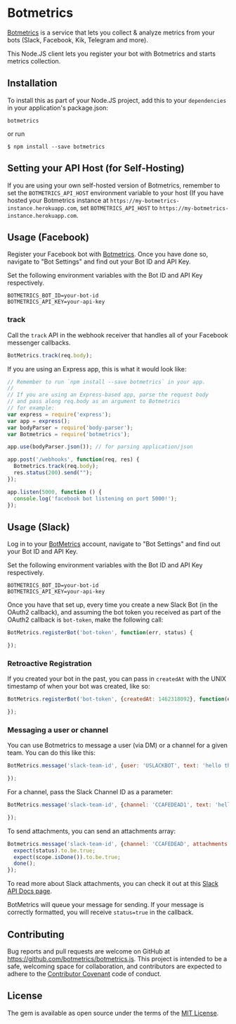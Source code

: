 # Botmetrics

[Botmetrics](https://www.getbotmetrics.com) is a service that lets you
collect & analyze metrics from your bots (Slack, Facebook, Kik, Telegram
and more).

This Node.JS client lets you register your bot with Botmetrics and
starts metrics collection.

## Installation

To install this as part of your Node.JS project, add this to your
`dependencies` in your application's package.json:

`botmetrics`

or run

`$ npm install --save botmetrics`

## Setting your API Host (for Self-Hosting)

If you are using your own self-hosted version of Botmetrics, remember to
set the `BOTMETRICS_API_HOST` environment variable to your host (If you
have hosted your Botmetrics instance at
`https://my-botmetrics-instance.herokuapp.com`, set
`BOTMETRICS_API_HOST` to `https://my-botmetrics-instance.herokuapp.com`.

## Usage (Facebook)

Register your Facebook bot with
[Botmetrics](https://getbotmetrics.com). Once you have done so, navigate to "Bot Settings" and find out your Bot ID and API Key.

Set the following environment variables with the Bot ID and API
Key respectively.

```
BOTMETRICS_BOT_ID=your-bot-id
BOTMETRICS_API_KEY=your-api-key
```

### track

Call the `track` API in the webhook receiver that handles all of your Facebook messenger callbacks.

```javascript
BotMetrics.track(req.body);
```

If you are using an Express app, this is what it would look like:

```javascript
// Remember to run `npm install --save botmetrics` in your app.
//
// If you are using an Express-based app, parse the request body
// and pass along req.body as an argument to Botmetrics
// for example:
var express = require('express');
var app = express();
var bodyParser = require('body-parser');
var Botmetrics = require('botmetrics');

app.use(bodyParser.json()); // for parsing application/json

app.post('/webhooks', function(req, res) {
  Botmetrics.track(req.body);
  res.status(200).send("");
});

app.listen(5000, function () {
  console.log('facebook bot listening on port 5000!');
});
```

## Usage (Slack)

Log in to your [BotMetrics](https://getbotmetrics.com) account, navigate
to "Bot Settings" and find out your Bot ID and API Key.

Set the following environment variables with the Bot ID and API
Key respectively.

```
BOTMETRICS_BOT_ID=your-bot-id
BOTMETRICS_API_KEY=your-api-key
```

Once you have that set up, every time you create a new Slack Bot (in the
OAuth2 callback), and assuming the bot token you received as part of the
OAuth2 callback is `bot-token`, make the following call:

```javascript
BotMetrics.registerBot('bot-token', function(err, status) {

});
```

### Retroactive Registration

If you created your bot in the past, you can pass in `createdAt` with
the UNIX timestamp of when your bot was created, like so:

```javascript
BotMetrics.registerBot('bot-token', {createdAt: 1462318092}, function(err, status) {

});
```

### Messaging a user or channel

You can use Botmetrics to message a user (via DM) or a channel for a
given team. You can do this like this:

```javascript
BotMetrics.message('slack-team-id', {user: 'USLACKBOT', text: 'hello there'}, function(err, status) {

});
```

For a channel, pass the Slack Channel ID as a parameter:

```javascript
BotMetrics.message('slack-team-id', {channel: 'CCAFEDEAD1', text: 'hello there'}, function(err, status) {

});
```

To send attachments, you can send an attachments array:

```javascript
Botmetrics.message('slack-team-id', {channel: 'CCAFEDEAD', attachments: [{"fallback": "hello", "text": "hello"}] }, function(err, status) {
  expect(status).to.be.true;
  expect(scope.isDone()).to.be.true;
  done();
});
```

To read more about Slack attachments, you can check it out at this [Slack
API Docs page](https://api.slack.com/docs/attachments).

BotMetrics will queue your message for sending. If your message is
correctly formatted, you will receive `status=true` in the callback.

## Contributing

Bug reports and pull requests are welcome on GitHub at https://github.com/botmetrics/botmetrics.js. This project is intended to be a safe, welcoming space for collaboration, and contributors are expected to adhere to the [Contributor Covenant](http://contributor-covenant.org) code of conduct.

## License

The gem is available as open source under the terms of the [MIT License](http://opensource.org/licenses/MIT).

